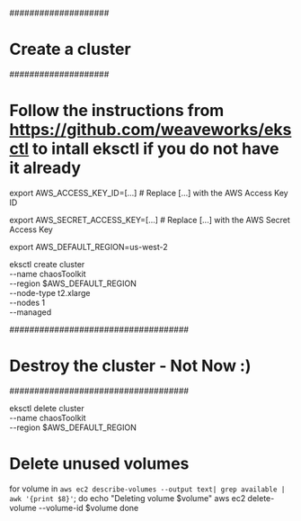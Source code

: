 ####################
# Create a cluster #
####################

# Follow the instructions from https://github.com/weaveworks/eksctl to intall eksctl if you do not have it already

export AWS_ACCESS_KEY_ID=[...] # Replace [...] with the AWS Access Key ID

export AWS_SECRET_ACCESS_KEY=[...] # Replace [...] with the AWS Secret Access Key

export AWS_DEFAULT_REGION=us-west-2

eksctl create cluster \
    --name chaosToolkit \
    --region $AWS_DEFAULT_REGION \
    --node-type t2.xlarge \
    --nodes 1 \
    --managed

####################################
# Destroy the cluster - Not Now :) #
####################################

eksctl delete cluster \
    --name chaosToolkit \
    --region $AWS_DEFAULT_REGION

# Delete unused volumes
for volume in `aws ec2 describe-volumes --output text| grep available | awk '{print $8}'`; do
    echo "Deleting volume $volume"
    aws ec2 delete-volume --volume-id $volume
done